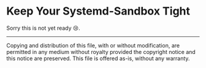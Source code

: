 Keep Your Systemd-Sandbox Tight
===============================

Sorry this is not yet ready 😢.

---------------------------------------------------------------------

Copying and distribution of this file, with or without modification,
are permitted in any medium without royalty provided the copyright
notice and this notice are preserved.  This file is offered as-is,
without any warranty.
